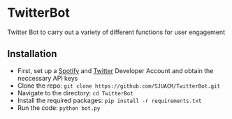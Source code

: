 # TwitterBot
Twitter Bot to carry out a variety of different functions for user engagement

## Installation
- First, set up a [Spotify](https://developer.spotify.com/) and [Twitter](https://developer.twitter.com/en) Developer Account and obtain the neccessary API keys
- Clone the repo: `git clone https://github.com/SJUACM/TwitterBot.git`
- Navigate to the directory: `cd TwitterBot`
- Install the required packages: `pip install -r requirements.txt`
- Run the code: `python bot.py`
